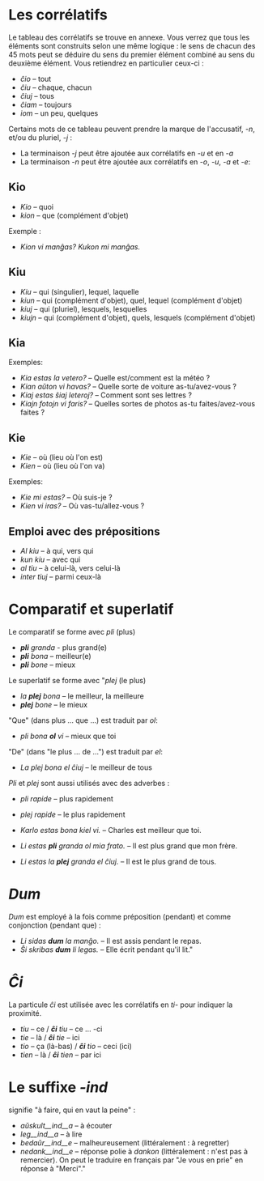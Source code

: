# Les corrélatifs

Le tableau des corrélatifs se trouve en annexe. Vous verrez que tous les éléments sont construits selon une même logique : le sens de chacun des 45 mots peut se déduire du sens du premier élément combiné au sens du deuxième élément. Vous retiendrez en particulier ceux-ci :

- *ĉio*  – tout
- *ĉiu*  – chaque, chacun
- *ĉiuj*  – tous
- *ĉiam* – toujours
- *iom* – un peu, quelques

Certains mots de ce tableau peuvent prendre la marque de l'accusatif, *-n*, et/ou du pluriel, *-j* :

- La terminaison *-j* peut être ajoutée aux corrélatifs en *-u* et en *-a*
- La terminaison *-n* peut être ajoutée aux corrélatifs en *-o*, *-u*, *-a* et *-e*:


## Kio 

- *Kio* – quoi 
- *kion* – que (complément d'objet)

Exemple :

- *Kion vi manĝas? Kukon mi manĝas.*

## Kiu

- *Kiu* – qui (singulier), lequel, laquelle
- *kiun* – qui (complément d'objet), quel, lequel (complément d'objet)
- *kiuj* – qui (pluriel), lesquels, lesquelles
- *kiujn* – qui (complément d'objet), quels, lesquels (complément d'objet)

## Kia

Exemples:

- *Kia estas la vetero?* – Quelle est/comment est la météo ?
- *Kian aŭton vi havas?* – Quelle sorte de voiture as-tu/avez-vous ?
- *Kiaj estas ŝiaj leteroj?* – Comment sont ses lettres ?
- *Kiajn fotojn vi faris?* – Quelles sortes de photos as-tu faites/avez-vous faites ?

## Kie

- *Kie* – où (lieu où l'on est)
- *Kien* – où (lieu où l'on va)

Exemples:

- *Kie mi estas?* – Où suis-je ?
- *Kien vi iras?* – Où vas-tu/allez-vous ?

## Emploi avec des prépositions

- *Al kiu* – à qui, vers qui
- *kun kiu* – avec qui
- *al tiu* – à celui-là, vers celui-là
- *inter tiuj* – parmi ceux-là

# Comparatif et superlatif

Le comparatif se forme avec *pli* (plus)

- *__pli__ granda* - plus grand(e)
- *__pli__ bona* – meilleur(e)
- *__pli__ bone* – mieux

Le superlatif se forme avec "*plej* (le plus)

- *la __plej__ bona* – le meilleur, la meilleure
- *__plej__ bone* – le mieux

"Que" (dans plus … que …) est traduit par *ol*:

- *pli bona __ol__ vi* – mieux que toi

"De" (dans "le plus … de …") est traduit par *el*: 

- *La plej bona el ĉiuj* – le meilleur de tous

*Pli* et *plej* sont aussi utilisés avec des adverbes :

- *pli rapide* – plus rapidement
- *plej rapide* – le plus rapidement


- *Karlo estas bona kiel vi.* – Charles est meilleur que toi.
- *Li estas __pli__ granda ol mia frato.* – Il est plus grand que mon frère.
- *Li estas la __plej__ granda el ĉiuj.* – Il est le plus grand de tous.

# *Dum* 

*Dum* est employé à la fois comme préposition (pendant) et comme conjonction (pendant que) :

- *Li sidas __dum__ la manĝo.* – Il est assis pendant le repas.
- *Ŝi skribas __dum__ li legas.* – Elle écrit pendant qu'il lit."



# *Ĉi*

La particule *ĉi* est utilisée avec les corrélatifs en *ti-* pour indiquer la proximité.

- *tiu* – ce      / *__ĉi__ tiu* – ce … -ci
- *tie* – là       / *__ĉi__ tie* – ici
- *tio* – ça (là-bas) / *__ĉi__ tio* – ceci (ici)
- *tien* – là   / *__ĉi__ tien* – par ici

# Le suffixe *-ind*

signifie "à faire, qui en vaut la peine" :

- *aŭskult__ind__a* – à écouter
- *leg__ind__a* – à lire
- *bedaŭr__ind__e* – malheureusement (littéralement : à regretter)
- *nedank__ind__e* – réponse polie à *dankon* (littéralement : n'est pas à remercier). On peut le traduire en français par "Je vous en prie" en réponse à "Merci"."

 
